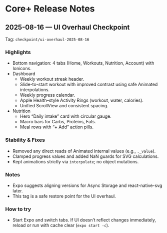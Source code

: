 # Core+ Release Notes

## 2025-08-16 — UI Overhaul Checkpoint
Tag: `checkpoint/ui-overhaul-2025-08-16`

### Highlights
- Bottom navigation: 4 tabs (Home, Workouts, Nutrition, Account) with Ionicons.
- Dashboard
  - Weekly workout streak header.
  - Slide-to-start workout with improved contrast using safe Animated interpolations.
  - Weekly progress calendar.
  - Apple Health–style Activity Rings (workout, water, calories).
  - Unified ScrollView and consistent spacing.
- Nutrition
  - Hero “Daily intake” card with circular gauge.
  - Macro bars for Carbs, Proteins, Fats.
  - Meal rows with “+ Add” action pills.

### Stability & Fixes
- Removed any direct reads of Animated internal values (e.g., `._value`).
- Clamped progress values and added NaN guards for SVG calculations.
- Kept animations strictly via `interpolate`; no object mutations.

### Notes
- Expo suggests aligning versions for Async Storage and react-native-svg later.
- This tag is a safe restore point for the UI overhaul.

### How to try
- Start Expo and switch tabs. If UI doesn’t reflect changes immediately, reload or run with cache clear (`expo start -c`).
